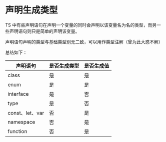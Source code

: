 # 声明生成类型

TS 中有些声明语句在声明一个变量的同时会声明以该变量名为名的类型，而另一些声明语句则只是简单的声明该变量。

声明语句声明的类型与基础类型别无二致，可以用作类型注解（曾为此大惑不解）

总结如下：

| 声明语句        | 是否生成类型 | 是否生成值 |
| --------------- | ------------ | ---------- |
| class           | 是           | 是         |
| enum            | 是           | 是         |
| interface       | 是           | 否         |
| type            | 是           | 否         |
| const、let、var | 否           | 是         |
| namespace       | 否           | 是         |
| function        | 否           | 是         |
